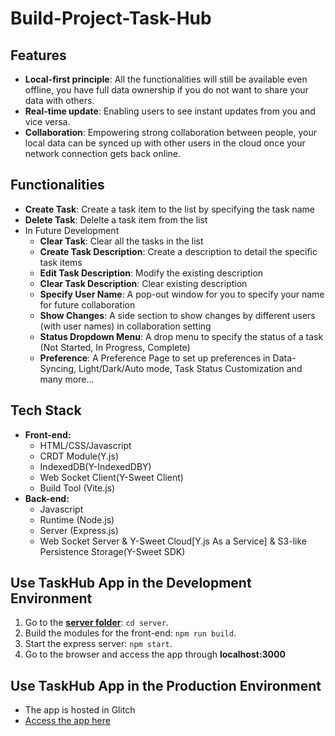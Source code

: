 # Build-Project-Task-Hub
## Features
- **Local-first principle**: All the functionalities will still be available even offline, you have full data ownership if you do not want to share your data with others.
- **Real-time update**: Enabling users to see instant updates from you and vice versa.
- **Collaboration**: Empowering strong collaboration between people, your local data can be synced up with other users in the cloud once your network connection gets back online.

## Functionalities
- **Create Task**: Create a task item to the list by specifying the task name
- **Delete Task**: Delelte a task item from the list
- In Future Development
  - **Clear Task**: Clear all the tasks in the list
  - **Create Task Description**: Create a description to detail the specific task items
  - **Edit Task Description**: Modify the existing description
  - **Clear Task Description**: Clear existing description
  - **Specify User Name**: A pop-out window for you to specify your name for future collaboration
  - **Show Changes**: A side section to show changes by different users (with user names) in collaboration setting
  - **Status Dropdown Menu**: A drop menu to specify the status of a task (Not Started, In Progress, Complete)
  - **Preference**: A Preference Page to set up preferences in Data-Syncing, Light/Dark/Auto mode, Task Status Customization and many more...

## Tech Stack
- **Front-end:**
  - HTML/CSS/Javascript
  - CRDT Module(Y.js)
  - IndexedDB(Y-IndexedDBY)
  - Web Socket Client(Y-Sweet Client)
  - Build Tool (Vite.js)
- **Back-end:**
  - Javascript
  - Runtime (Node.js)
  - Server (Express.js)
  - Web Socket Server & Y-Sweet Cloud\[Y.js As a Service\] & S3-like Persistence Storage(Y-Sweet SDK)
 
## Use TaskHub App in the Development Environment
1. Go to the **[server folder](https://github.com/StevenG777/Build-Project-TaskHub-CRDT-/tree/main/server)**: `cd server`.
2. Build the modules for the front-end: `npm run build`.
4. Start the express server: `npm start`.
5. Go to the browser and access the app through **localhost:3000**

## Use TaskHub App in the Production Environment
- The app is hosted in Glitch
- [Access the app here](https://task-hub.glitch.me/)
